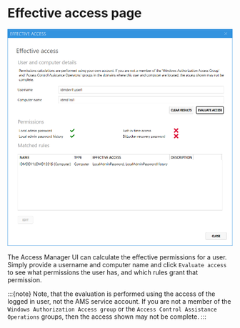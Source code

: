 # Effective access page

![](../../docs/images/ui-page-authz-effectiveaccess.png)

The Access Manager UI can calculate the effective permissions for a user. Simply provide a username and computer name and click `Evaluate access` to see what permissions the user has, and which rules grant that permission.

:::{note} Note, that the evaluation is performed using the access of the logged in user, not the AMS service account. If you are not a member of the `Windows Authorization Access group` or the `Access Control Assistance Operations` groups, then the access shown may not be complete. :::
